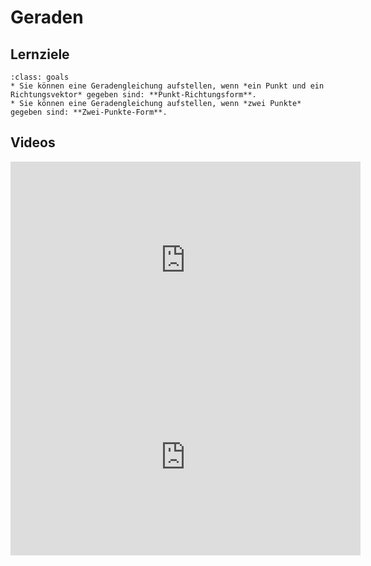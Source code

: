 # Geraden

## Lernziele

```{admonition} Lernziele 
:class: goals
* Sie können eine Geradengleichung aufstellen, wenn *ein Punkt und ein Richtungsvektor* gegeben sind: **Punkt-Richtungsform**.
* Sie können eine Geradengleichung aufstellen, wenn *zwei Punkte* gegeben sind: **Zwei-Punkte-Form**.
```

## Videos

<iframe width="560" height="315" src="https://www.youtube.com/embed/VN3cdQBKvho" title="YouTube video player" frameborder="0" allow="accelerometer; autoplay; clipboard-write; encrypted-media; gyroscope; picture-in-picture" allowfullscreen></iframe>

<iframe width="560" height="315" src="https://www.youtube.com/embed/CdteROMqiIQ" title="YouTube video player" frameborder="0" allow="accelerometer; autoplay; clipboard-write; encrypted-media; gyroscope; picture-in-picture" allowfullscreen></iframe>